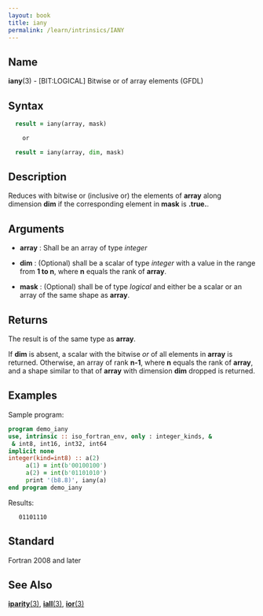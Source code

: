 ```yaml
---
layout: book
title: iany
permalink: /learn/intrinsics/IANY
---
```

## __Name__

__iany__(3) - \[BIT:LOGICAL\] Bitwise or of array elements
(GFDL)

## __Syntax__
```fortran
  result = iany(array, mask)

    or

  result = iany(array, dim, mask)
```
## __Description__

Reduces with bitwise or (inclusive or) the elements of __array__ along
dimension __dim__ if the corresponding element in __mask__ is __.true.__.

## __Arguments__

  - __array__
    : Shall be an array of type _integer_

  - __dim__
    : (Optional) shall be a scalar of type _integer_ with a value in the
    range from __1 to n__, where __n__ equals the rank of __array__.

  - __mask__
    : (Optional) shall be of type _logical_ and either be a scalar or an
    array of the same shape as __array__.

## __Returns__

The result is of the same type as __array__.

If __dim__ is absent, a scalar with the bitwise _or_ of all elements in __array__
is returned. Otherwise, an array of rank __n-1__, where __n__ equals the
rank of __array__, and a shape similar to that of __array__ with dimension __dim__
dropped is returned.

## __Examples__

Sample program:

```fortran
program demo_iany
use, intrinsic :: iso_fortran_env, only : integer_kinds, &
 & int8, int16, int32, int64
implicit none
integer(kind=int8) :: a(2)
     a(1) = int(b'00100100')
     a(2) = int(b'01101010')
     print '(b8.8)', iany(a)
end program demo_iany
```
Results:

```
   01101110
```

## __Standard__

Fortran 2008 and later

## __See Also__

[__iparity__(3)](IPARITY),
[__iall__(3)](IALL),
[__ior__(3)](IOR)
